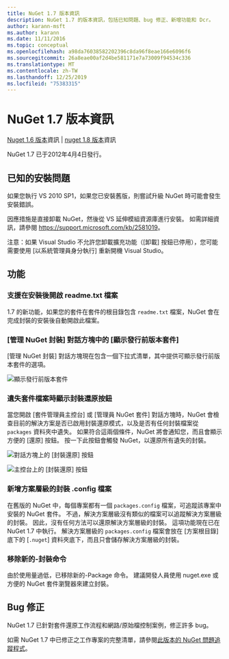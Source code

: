 ```yaml
---
title: NuGet 1.7 版本資訊
description: NuGet 1.7 的版本資訊，包括已知問題、bug 修正、新增功能和 Dcr。
author: karann-msft
ms.author: karann
ms.date: 11/11/2016
ms.topic: conceptual
ms.openlocfilehash: a98da76038582202396c8da96f8eae166e6096f6
ms.sourcegitcommit: 26a8eae00af2d4be581171e7a73009f94534c336
ms.translationtype: MT
ms.contentlocale: zh-TW
ms.lasthandoff: 12/25/2019
ms.locfileid: "75383315"
---
```

# <a name="nuget-17-release-notes"></a>NuGet 1.7 版本資訊

[Nuget 1.6 版本](../release-notes/nuget-1.6.md)資訊 | [nuget 1.8 版本](../release-notes/nuget-1.8.md)資訊

NuGet 1.7 已于2012年4月4日發行。

## <a name="known-installation-issue"></a>已知的安裝問題
如果您執行 VS 2010 SP1，如果您已安裝舊版，則嘗試升級 NuGet 時可能會發生安裝錯誤。

因應措施是直接卸載 NuGet，然後從 VS 延伸模組資源庫進行安裝。  如需詳細資訊，請參閱 <https://support.microsoft.com/kb/2581019>。

注意：如果 Visual Studio 不允許您卸載擴充功能（[卸載] 按鈕已停用），您可能需要使用 [以系統管理員身分執行] 重新開機 Visual Studio。

## <a name="features"></a>功能

### <a name="support-opening-readmetxt-file-after-installation"></a>支援在安裝後開啟 readme.txt 檔案
1\.7 的新功能，如果您的套件在套件的根目錄包含 `readme.txt` 檔案，NuGet 會在完成封裝的安裝後自動開啟此檔案。

### <a name="show-prerelease-packages-in-the-manage-nuget-packages-dialog"></a>[管理 NuGet 封裝] 對話方塊中的 [顯示發行前版本套件]
[管理 NuGet 封裝] 對話方塊現在包含一個下拉式清單，其中提供可顯示發行前版本套件的選項。

![顯示發行前版本套件](./media/prerelease-dropdown.png)

### <a name="show-package-restore-button-when-package-files-are-missing"></a>遺失套件檔案時顯示封裝還原按鈕
當您開啟 [套件管理員主控台] 或 [管理員 NuGet 套件] 對話方塊時，NuGet 會檢查目前的解決方案是否已啟用封裝還原模式，以及是否有任何封裝檔案從 `packages` 資料夾中遺失。 如果符合這兩個條件，NuGet 將會通知您，而且會顯示方便的 [還原] 按鈕。 按一下此按鈕會觸發 NuGet，以還原所有遺失的封裝。

![對話方塊上的 [封裝還原] 按鈕](./media/packagerestore-dialog.png)

![主控台上的 [封裝還原] 按鈕](./media/packagerestore-console.png)

### <a name="add-solution-level-packagesconfig-file"></a>新增方案層級的封裝 .config 檔案
在舊版的 NuGet 中，每個專案都有一個 `packages.config` 檔案，可追蹤該專案中安裝的 NuGet 套件。 不過，解決方案層級沒有類似的檔案可以追蹤解決方案層級的封裝。 因此，沒有任何方法可以還原解決方案層級的封裝。
這項功能現在已在 NuGet 1.7 中執行。 解決方案層級的 `packages.config` 檔案會放在 [方案根目錄] 底下的 [`.nuget`] 資料夾底下，而且只會儲存解決方案層級的封裝。

### <a name="remove-new-package-command"></a>移除新的-封裝命令
由於使用量過低，已移除新的-Package 命令。 建議開發人員使用 nuget.exe 或方便的 NuGet 套件瀏覽器來建立封裝。

## <a name="bug-fixes"></a>Bug 修正
NuGet 1.7 已針對套件還原工作流程和網路/原始檔控制案例，修正許多 bug。

如需 NuGet 1.7 中已修正之工作專案的完整清單，請參閱[此版本的 NuGet 問題追蹤程式](http://nuget.codeplex.com/workitem/list/advanced?keyword=&status=Closed&type=All&priority=All&release=NuGet%201.7&assignedTo=All&component=All&sortField=Votes&sortDirection=Descending&page=0)。
